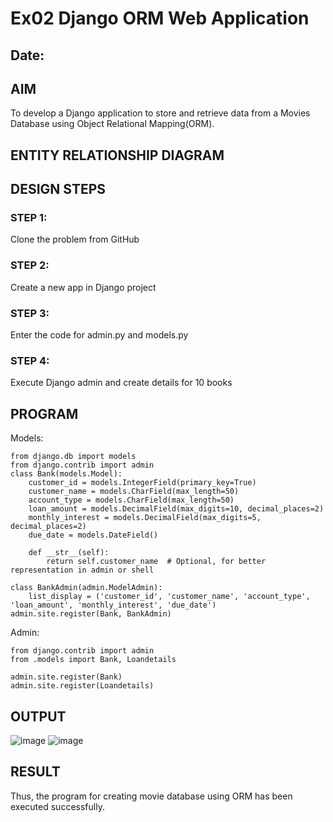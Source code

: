 # Ex02 Django ORM Web Application
## Date: 

## AIM
To develop a Django application to store and retrieve data from a Movies Database using Object Relational Mapping(ORM).

## ENTITY RELATIONSHIP DIAGRAM



## DESIGN STEPS

### STEP 1:
Clone the problem from GitHub

### STEP 2:
Create a new app in Django project

### STEP 3:
Enter the code for admin.py and models.py

### STEP 4:
Execute Django admin and create details for 10 books

## PROGRAM
Models:
```
from django.db import models
from django.contrib import admin
class Bank(models.Model):
    customer_id = models.IntegerField(primary_key=True)
    customer_name = models.CharField(max_length=50)
    account_type = models.CharField(max_length=50)
    loan_amount = models.DecimalField(max_digits=10, decimal_places=2)  
    monthly_interest = models.DecimalField(max_digits=5, decimal_places=2)  
    due_date = models.DateField()

    def __str__(self):
        return self.customer_name  # Optional, for better representation in admin or shell

class BankAdmin(admin.ModelAdmin):
    list_display = ('customer_id', 'customer_name', 'account_type', 'loan_amount', 'monthly_interest', 'due_date')
admin.site.register(Bank, BankAdmin)
```
Admin:
```
from django.contrib import admin
from .models import Bank, Loandetails

admin.site.register(Bank)
admin.site.register(Loandetails)
```
## OUTPUT
![image](https://github.com/user-attachments/assets/b0844099-9af6-49db-ab02-de684681b923)
![image](https://github.com/user-attachments/assets/6f5a99ba-e37f-44e6-a871-3adc188cd4a5)

## RESULT
Thus, the program for creating movie database using ORM has been executed successfully.
